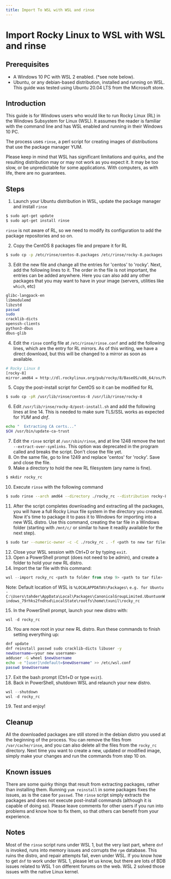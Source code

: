 ```yaml
---
title: Import To WSL with WSL and rinse
---
```


# Import Rocky Linux to WSL with WSL and rinse

## Prerequisites
* A Windows 10 PC with WSL 2 enabled. (*see note below).
* Ubuntu, or any debian-based distribution, installed and running on WSL. This guide was tested using Ubuntu 20.04 LTS from the Microsoft store.

## Introduction
This guide is for Windows users who would like to run Rocky Linux (RL) in the Windows Subsystem for Linux (WSL). It assumes the reader is familiar with the command line and has WSL enabled and running in their Windows 10 PC.

The process uses `rinse`, a perl script for creating images of distributions that use the package manager YUM.

Please keep in mind that WSL has significant limitations and quirks, and the resulting distribution may or may not work as you expect it. It may be too slow, or be unpredictable for some applications. With computers, as with life, there are no guarantees.

## Steps

1. Launch your Ubuntu distribution in WSL, update the package manager and install `rinse`<br/>
```bash
$ sudo apt-get update
$ sudo apt-get install rinse
```
`rinse` is not aware of RL, so we need to modify its configuration to add the package repositories and so on.

2. Copy the CentOS 8 packages file and prepare it for RL
```bash
$ sudo cp -p /etc/rinse/centos-8.packages /etc/rinse/rocky-8.packages
```
3. Edit the new file and change all the entries for 'centos' to 'rocky'. Next, add the following lines to it. The order in the file is not important, the entries can be added anywhere. Here you can also add any other packages that you may want to have in your image (servers, utilities like `which`, etc)
```bash
glibc-langpack-en
libmodulemd
libzstd
passwd
sudo
cracklib-dicts
openssh-clients
python3-dbus
dbus-glib
```
4. Edit the `rinse` config file at `/etc/rinse/rinse.conf` and add the following lines, which are the entry for RL mirrors. As of this writing, we have a direct download, but this will be changed to a mirror as soon as available.
```bash
# Rocky Linux 8
[rocky-8]
mirror.amd64 = http://dl.rockylinux.org/pub/rocky/8/BaseOS/x86_64/os/Packages/
```
5. Copy the post-install script for CentOS so it can be modified for RL
```bash
$ sudo cp -pR /usr/lib/rinse/centos-8 /usr/lib/rinse/rocky-8
```
6. Edit `/usr/lib/rinse/rocky-8/post-install.sh` and add the following lines at line 14. This is needed to make sure TLS/SSL works as expected for *YUM* and *dnf*.
```bash
echo "  Extracting CA certs..."
$CH /usr/bin/update-ca-trust
```
7. Edit the `rinse` script at `/usr/sbin/rinse`, and at line 1248 remove the text `--extract-over-symlinks`. This option was deprecated in the program called and breaks the script. Don't close the file yet.
8. On the same file, go to line 1249 and replace 'centos' for 'rocky'. Save and close the file.
9. Make a directory to hold the new RL filesystem (any name is fine).
```bash
$ mkdir rocky_rc
```
10. Execute `rinse` with the following command
```bash
$ sudo rinse --arch amd64 --directory ./rocky_rc --distribution rocky-8
```
11. After the script completes downloading and extracting all the packages, you will have a full Rocky Linux file system in the directory you created. Now it's time to package it to pass it to Windows for importing into a new WSL distro. Use this command, creating the tar file in a Windows folder (starting with `/mnt/c/` or similar to have it readily available for the next step).
```bash
$ sudo tar --numeric-owner -c -C ./rocky_rc . -f <path to new tar file>
```
12. Close your WSL session with Ctrl+D or by typing `exit`.
13. Open a PowerShell prompt (does not need to be admin), and create a folder to hold your new RL distro.
14. Import the tar file with this command:
```PowerShell
wsl --import rocky_rc <path to folder from step 9> <path to tar file>
```
Note: Default location of WSL is `%LOCALAPPDATA%\Packages\`
`e.g. for Ubuntu - C:\Users\tahder\AppData\Local\Packages\CanonicalGroupLimited.UbuntuonWindows_79rhks2fndhsd\LocalState\rootfs\home\txunil\rocky_rc`

15. In the PowerShell prompt, launch your new distro with:
```PowerShell
wsl -d rocky_rc
```
16. You are now root in your new RL distro. Run these commands to finish setting everything up:
```bash
dnf update
dnf reinstall passwd sudo cracklib-dicts libuser -y
newUsername=<your new username>
adduser -G wheel $newUsername
echo -e "[user]\ndefault=$newUsername" >> /etc/wsl.conf
passwd $newUsername
```
17. Exit the bash prompt (Ctrl+D or type `exit`).
18. Back in PowerShell, shutdown WSL and relaunch your new distro.
```PowerShell
wsl --shutdown
wsl -d rocky_rc
```
19. Test and enjoy!

## Cleanup
All the downloaded packages are still stored in the debian distro you used at the beginning of the process. You can remove the files from `/var/cache/rinse`, and you can also delete all the files from the `rocky_rc` directory. Next time you want to create a new, updated or modified image, simply make your changes and run the commands from step 10 on.

## Known issues
There are some quirky things that result from extracting packages, rather than installing them. Running `yum reinstall` in some packages fixes the issues, as is the case for `passwd`. The `rinse` script simply extracts the packages and does not execute post-install commands (although it is capable of doing so). Please leave comments for other users if you run into problems and know how to fix them, so that others can benefit from your experience.

## Notes
Most of the `rinse` script runs under WSL 1, but the very last part, where `dnf` is invoked, runs into memory issues and corrupts the `rpm` database. This ruins the distro, and repair attempts fail, even under WSL. If you know how to get `dnf` to work under WSL 1, please let us know, but there are lots of BDB issues related to WSL 1 on different forums on the web. WSL 2 solved those issues with the native Linux kernel.
